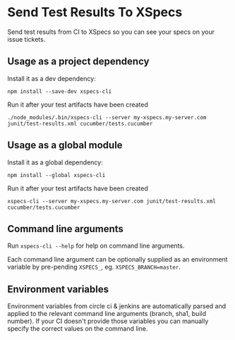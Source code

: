 # Send Test Results To XSpecs

Send test results from CI to XSpecs so you can see your specs on your issue tickets.

## Usage as a project dependency

Install it as a dev dependency:

```
npm install --save-dev xspecs-cli
```

Run it after your test artifacts have been created

```
./node_modules/.bin/xspecs-cli --server my-xspecs.my-server.com junit/test-results.xml cucumber/tests.cucumber
```

## Usage as a global module

Install it as a global dependency:

```
npm install --global xspecs-cli
```

Run it after your test artifacts have been created

```
xspecs-cli --server my-xspecs.my-server.com junit/test-results.xml cucumber/tests.cucumber
```

## Command line arguments

Run `xspecs-cli --help` for help on command line arguments.

Each command line argument can be optionally supplied as an environment variable by pre-pending `XSPECS_`, eg. `XSPECS_BRANCH=master`.

## Environment variables

Environment variables from circle ci & jenkins are automatically parsed and applied to the relevant command line arguments (branch, sha1, build number). If your CI doesn't provide those variables you can manually specify the correct values on the command line.


